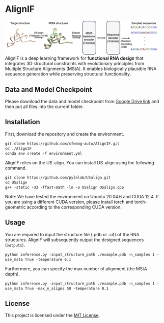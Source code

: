 # AlignIF
![model architecture](./model.png)
AlignIF is a deep learning framework for **functional RNA design** that integrates 3D structural constraints with evolutionary principles from Multiple Structure Alignments (MStA). It enables biologically plausible RNA sequence generation while preserving structural functionality.

## Data and Model Checkpoint

Please download the data and model checkpoint from [Google Drive link](https://drive.google.com/drive/folders/19esX7wAMY5G2eWIDQrpq2Od4lOM2PKeA?usp=drive_link) and then put all files into the current folder.

## Installation

First, download the repository and create the environment.
```
git clone https://github.com/sfwang-auto/AlignIF.git
cd ./AlignIF
conda env create -f environment.yml
```

AlignIF relies on the US-align. You can install US-align using the following command.
```
git clone https://github.com/pylelab/USalign.git
cd USalign
g++ -static -O3 -ffast-math -lm -o USalign USalign.cpp
```

Note: We have tested the environment on Ubuntu 20.04.6 and CUDA 12.4. If you are using a different CUDA version, please install torch and torch-geometric according to the corresponding CUDA version.

## Usage

You are required to input the structure file (.pdb or .cif) of the RNA structures. AlignIF will subsequently output the designed sequences (`outputs`). 

```
python inference.py -input_structure_path ./example.pdb -n_samples 1 -use_msta True -temperature 0.1
```

Furthermore, you can specify the max number of alignment (the MStA depth).

```
python inference.py -input_structure_path ./example.pdb -n_samples 1 -use_msta True -max_n_aligns 50 -temperature 0.1
```

## License
This project is licensed under the [MIT License](LICENSE).
